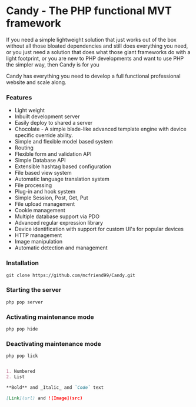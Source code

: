 # Candy - The PHP functional MVT framework

If you need a simple lightweight solution that just works out of the box without all those bloated dependencies and still does everything you need, or you just need a solution that does what those giant frameworks do with a light footprint, or you are new to PHP developments and want to use PHP the simpler way, then Candy is for you

Candy has everything you need to develop a full functional professional website and scale along.

### Features

- Light weight
- Inbuilt development server
- Easily deploy to shared a server
- Chocolate - A simple blade-like advanced template engine with device specific override ability.
- Simple and flexible model based system
- Routing
- Flexible form and validation API
- Simple Database API
- Extensible hashtag based configuration
- File based view system
- Automatic language translation system
- File processing
- Plug-in and hook system
- Simple Session, Post, Get, Put
- File upload management
- Cookie management
- Multiple database support via PDO
- Advanced regular expression library
- Device identification with support for custom UI's for popular devices
- HTTP management
- Image manipulation
- Automatic detection and management

### Installation

```
git clone https://github.com/mcfriend99/Candy.git
```

### Starting the server

```
php pop server
```

### Activating maintenance mode

```
php pop hide
```

### Deactivating maintenance mode

```
php pop lick
```

```markdown

1. Numbered
2. List

**Bold** and _Italic_ and `Code` text

[Link](url) and ![Image](src)
```

